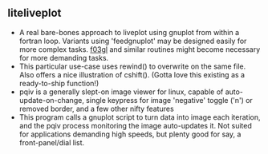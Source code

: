 liteliveplot
------------

  * A real bare-bones approach to liveplot using gnuplot from within a fortran loop. Variants using 'feedgnuplot' may be designed easily for more complex tasks. [f03gl](https://www-stone.ch.cam.ac.uk/pub/f03gl/index.xhtml) and similar routines might become necessary for more demanding tasks.
  * This particular use-case uses rewind() to overwrite on the same file. Also offers a nice illustration of cshift(). (Gotta love this existing as a ready-to-ship function!)
  * pqiv is a generally slept-on image viewer for linux, capable of auto-update-on-change, single keypress for image 'negative' toggle ('n') or removed border, and a few other nifty features
  * This program calls a gnuplot script to turn data into image each iteration, and the pqiv process monitoring the image auto-updates it. Not suited for applications demanding high speeds, but plenty good for say, a front-panel/dial list.
